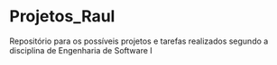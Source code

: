 # Projetos_Raul
Repositório para os possíveis projetos e tarefas realizados segundo a disciplina de Engenharia de Software I

